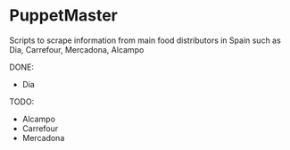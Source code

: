 # PuppetMaster

Scripts to scrape information from main food distributors in Spain such as Dia, Carrefour, Mercadona, Alcampo

DONE:
  - Dia

TODO:
  - Alcampo
  - Carrefour
  - Mercadona
